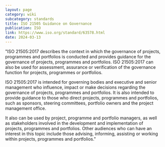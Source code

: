 ```yaml
---
layout: page
category: wiki
subcategory: standards
title: ISO 21505 Guidance on Governance
publication: ISO
link: https://www.iso.org/standard/63578.html
date: 2024-03-13
---
```


"ISO 21505:2017 describes the context in which the governance of projects, programmes and portfolios is conducted and provides guidance for the governance of projects, programmes and portfolios. ISO 21505:2017 can also be used for assessment, assurance or verification of the governance function for projects, programmes or portfolios.

ISO 21505:2017 is intended for governing bodies and executive and senior management who influence, impact or make decisions regarding the governance of projects, programmes and portfolios. It is also intended to provide guidance to those who direct projects, programmes and portfolios, such as sponsors, steering committees, portfolio owners and the project management office.

It also can be used by project, programme and portfolio managers, as well as stakeholders involved in the development and implementation of projects, programmes and portfolios. Other audiences who can have an interest in this topic include those advising, informing, assisting or working within projects, programmes and portfolios."
